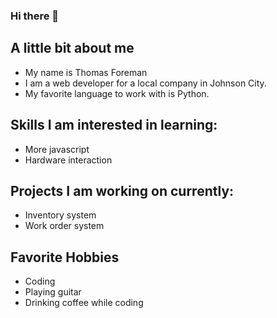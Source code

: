 ### Hi there 👋

## A little bit about me
* My name is Thomas Foreman
* I am a web developer for a local company in Johnson City.
* My favorite language to work with is Python.

## Skills I am interested in learning:
* More javascript
* Hardware interaction

## Projects I am working on currently:
* Inventory system
* Work order system

## Favorite Hobbies
* Coding
* Playing guitar
* Drinking coffee while coding

<!--
**thomas-foreman/thomas-foreman** is a ✨ _special_ ✨ repository because its `README.md` (this file) appears on your GitHub profile.

Here are some ideas to get you started:

- 🔭 I’m currently working on ...
- 🌱 I’m currently learning ...
- 👯 I’m looking to collaborate on ...
- 🤔 I’m looking for help with ...
- 💬 Ask me about ...
- 📫 How to reach me: ...
- 😄 Pronouns: ...
- ⚡ Fun fact: ...
-->
